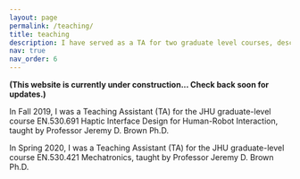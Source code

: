 ```yaml
---
layout: page
permalink: /teaching/
title: teaching
description: I have served as a TA for two graduate level courses, described below.
nav: true
nav_order: 6
---
```


<strong>(This website is currently under construction... Check back soon for updates.)</strong>

In Fall 2019, I was a Teaching Assistant (TA) for the JHU graduate-level course EN.530.691 Haptic Interface Design for Human-Robot Interaction, taught by Professor Jeremy D. Brown Ph.D.

In Spring 2020, I was a Teaching Assistant (TA) for the JHU graduate-level course EN.530.421 Mechatronics, taught by Professor Jeremy D. Brown Ph.D.